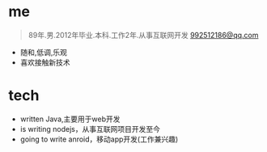 
me
======

> 89年.男.2012年毕业.本科.工作2年.从事互联网开发  [992512186@qq.com](992512186@qq.com)

* 随和,低调,乐观
* 喜欢接触新技术


tech
======

* written Java,主要用于web开发
* is writing nodejs，从事互联网项目开发至今
* going to write anroid，移动app开发(工作兼兴趣)
































